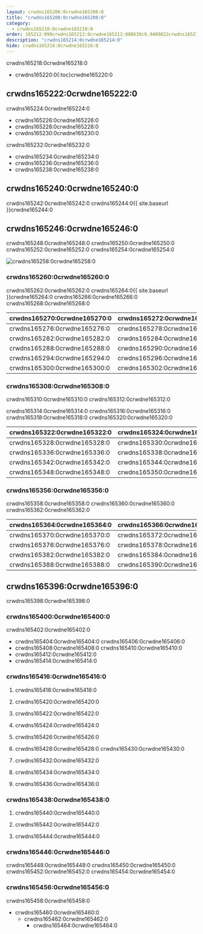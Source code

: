 ```yaml
---
layout: crwdns165206:0crwdne165206:0
title: "crwdns165208:0crwdne165208:0"
category:
  - crwdns165210:0crwdne165210:0
order: 165212:099crwdns165212:0crwdne165212:008639c9.9489822crwdns165212:0crwdne165212:0crwdns165212:0crwdne165212:0
description: "crwdns165214:0crwdne165214:0"
hide: crwdns165216:0crwdne165216:0
---
```


crwdns165218:0crwdne165218:0

- crwdns165220:0{:toc}crwdne165220:0

## crwdns165222:0crwdne165222:0

crwdns165224:0crwdne165224:0

- crwdns165226:0crwdne165226:0
- crwdns165228:0crwdne165228:0
- crwdns165230:0crwdne165230:0

crwdns165232:0crwdne165232:0

- crwdns165234:0crwdne165234:0 
- crwdns165236:0crwdne165236:0
- crwdns165238:0crwdne165238:0 

## crwdns165240:0crwdne165240:0

crwdns165242:0crwdne165242:0 crwdns165244:0{{ site.baseurl }}crwdne165244:0

## crwdns165246:0crwdne165246:0

crwdns165248:0crwdne165248:0 crwdns165250:0crwdne165250:0 crwdns165252:0crwdne165252:0 crwdns165254:0crwdne165254:0

![crwdns165258:0crwdne165258:0](crwdns165256:0{{site.baseurl}}crwdne165256:0)

### crwdns165260:0crwdne165260:0

crwdns165262:0crwdne165262:0 crwdns165264:0{{ site.baseurl }}crwdne165264:0 crwdns165266:0crwdne165266:0 crwdns165268:0crwdne165268:0

| crwdns165270:0crwdne165270:0 | crwdns165272:0crwdne165272:0 | crwdns165274:0crwdne165274:0 |
| ---------------------------- | ---------------------------- | ---------------------------- |
| crwdns165276:0crwdne165276:0 | crwdns165278:0crwdne165278:0 | crwdns165280:0crwdne165280:0 |
| crwdns165282:0crwdne165282:0 | crwdns165284:0crwdne165284:0 | crwdns165286:0crwdne165286:0 |
| crwdns165288:0crwdne165288:0 | crwdns165290:0crwdne165290:0 | crwdns165292:0crwdne165292:0 |
| crwdns165294:0crwdne165294:0 | crwdns165296:0crwdne165296:0 | crwdns165298:0crwdne165298:0 |
| crwdns165300:0crwdne165300:0 | crwdns165302:0crwdne165302:0 | crwdns165304:0crwdne165304:0 | crwdns165306:0crwdne165306:0 

### crwdns165308:0crwdne165308:0

crwdns165310:0crwdne165310:0 crwdns165312:0crwdne165312:0

crwdns165314:0crwdne165314:0 crwdns165316:0crwdne165316:0 crwdns165318:0crwdne165318:0 crwdns165320:0crwdne165320:0

| crwdns165322:0crwdne165322:0 | crwdns165324:0crwdne165324:0 | crwdns165326:0crwdne165326:0                                 |
| ---------------------------- | ---------------------------- | ------------------------------------------------------------ |
| crwdns165328:0crwdne165328:0 | crwdns165330:0crwdne165330:0 | [crwdns165334:0crwdne165334:0](crwdns165332:0crwdne165332:0) |
| crwdns165336:0crwdne165336:0 | crwdns165338:0crwdne165338:0 | crwdns165340:0crwdne165340:0                                 |
| crwdns165342:0crwdne165342:0 | crwdns165344:0crwdne165344:0 | crwdns165346:0crwdne165346:0                                 |
| crwdns165348:0crwdne165348:0 | crwdns165350:0crwdne165350:0 | crwdns165352:0crwdne165352:0                                 | crwdns165354:0crwdne165354:0 

### crwdns165356:0crwdne165356:0

crwdns165358:0crwdne165358:0 crwdns165360:0crwdne165360:0 crwdns165362:0crwdne165362:0

| crwdns165364:0crwdne165364:0 | crwdns165366:0crwdne165366:0 | crwdns165368:0crwdne165368:0 |
| ---------------------------- | ---------------------------- | ---------------------------- |
| crwdns165370:0crwdne165370:0 | crwdns165372:0crwdne165372:0 | crwdns165374:0crwdne165374:0 |
| crwdns165376:0crwdne165376:0 | crwdns165378:0crwdne165378:0 | crwdns165380:0crwdne165380:0 |
| crwdns165382:0crwdne165382:0 | crwdns165384:0crwdne165384:0 | crwdns165386:0crwdne165386:0 |
| crwdns165388:0crwdne165388:0 | crwdns165390:0crwdne165390:0 | crwdns165392:0crwdne165392:0 | crwdns165394:0crwdne165394:0 

## crwdns165396:0crwdne165396:0

crwdns165398:0crwdne165398:0

### crwdns165400:0crwdne165400:0

crwdns165402:0crwdne165402:0

- crwdns165404:0crwdne165404:0 crwdns165406:0crwdne165406:0
- crwdns165408:0crwdne165408:0 crwdns165410:0crwdne165410:0
- crwdns165412:0crwdne165412:0
- crwdns165414:0crwdne165414:0

### crwdns165416:0crwdne165416:0

1. crwdns165418:0crwdne165418:0

2. crwdns165420:0crwdne165420:0

3. crwdns165422:0crwdne165422:0

4. crwdns165424:0crwdne165424:0

5. crwdns165426:0crwdne165426:0

6. crwdns165428:0crwdne165428:0 crwdns165430:0crwdne165430:0

7. crwdns165432:0crwdne165432:0

8. crwdns165434:0crwdne165434:0

9. crwdns165436:0crwdne165436:0

### crwdns165438:0crwdne165438:0

1. crwdns165440:0crwdne165440:0

2. crwdns165442:0crwdne165442:0

3. crwdns165444:0crwdne165444:0

### crwdns165446:0crwdne165446:0

crwdns165448:0crwdne165448:0 crwdns165450:0crwdne165450:0 crwdns165452:0crwdne165452:0 crwdns165454:0crwdne165454:0

### crwdns165456:0crwdne165456:0

crwdns165458:0crwdne165458:0

- crwdns165460:0crwdne165460:0 
  - crwdns165462:0crwdne165462:0 
    - crwdns165464:0crwdne165464:0